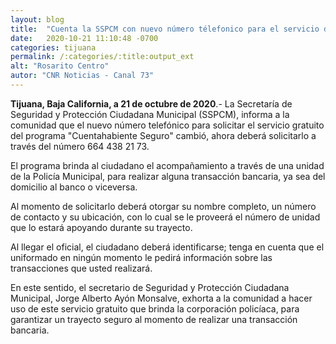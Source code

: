 ```yaml
---
layout: blog
title:  "Cuenta la SSPCM con nuevo número télefonico para el servicio de cuentahabiente seguro"
date:   2020-10-21 11:10:48 -0700
categories: tijuana
permalink: /:categories/:title:output_ext
alt: "Rosarito Centro"
autor: "CNR Noticias - Canal 73"
---
```


**Tijuana, Baja California, a 21 de octubre de 2020**.- La Secretaría de Seguridad y Protección Ciudadana Municipal (SSPCM), informa a la comunidad que el nuevo número telefónico para solicitar el servicio gratuito del programa "Cuentahabiente Seguro" cambió, ahora deberá solicitarlo a través del número 664 438 21 73.

El programa brinda al ciudadano el acompañamiento a través de una unidad de la Policía Municipal, para realizar alguna transacción bancaria, ya sea del domicilio al banco o viceversa.

Al momento de solicitarlo deberá otorgar su nombre completo, un número de contacto y su ubicación, con lo cual se le proveerá el número de unidad que lo estará apoyando durante su trayecto.

Al llegar el oficial, el ciudadano deberá identificarse; tenga en cuenta que el uniformado en ningún momento le pedirá información sobre las transacciones que usted realizará.

En este sentido, el secretario de Seguridad y Protección Ciudadana Municipal, Jorge Alberto Ayón Monsalve, exhorta a la comunidad a hacer uso de este servicio gratuito que brinda la corporación policíaca, para garantizar un trayecto seguro al momento de realizar una transacción bancaria.
